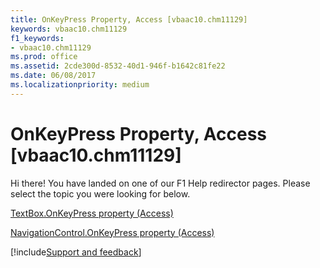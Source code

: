 ```yaml
---
title: OnKeyPress Property, Access [vbaac10.chm11129]
keywords: vbaac10.chm11129
f1_keywords:
- vbaac10.chm11129
ms.prod: office
ms.assetid: 2cde300d-8532-40d1-946f-b1642c81fe22
ms.date: 06/08/2017
ms.localizationpriority: medium
---
```



# OnKeyPress Property, Access [vbaac10.chm11129]

Hi there! You have landed on one of our F1 Help redirector pages. Please select the topic you were looking for below.

[TextBox.OnKeyPress property (Access)](https://msdn.microsoft.com/library/458d2e2d-3003-79e4-a911-058928c25cef%28Office.15%29.aspx)

[NavigationControl.OnKeyPress property (Access)](https://msdn.microsoft.com/library/5efcc70d-6609-d4b3-509c-063af66195c4%28Office.15%29.aspx)

[!include[Support and feedback](~/includes/feedback-boilerplate.md)]